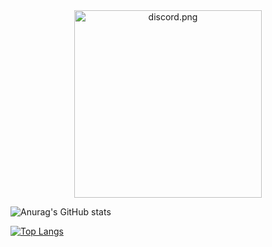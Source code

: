 <div align="center" width="50">
  
<img src="https://discord.c99.nl/widget/theme-2/855936540509208586.png" alt="discord.png" width="300"/>

</div>



![Anurag's GitHub stats](https://github-readme-stats.vercel.app/api?username=EgirlAddiction&show_icons=true&theme=tokyonight)

[![Top Langs](https://github-readme-stats.vercel.app/api/top-langs/?username=EgirlAddiction&layout=compact&theme=tokyonight)](https://github.com/anuraghazra/github-readme-stats)

